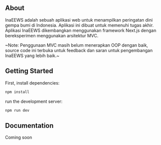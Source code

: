 ## About
InaEEWS adalah sebuah aplikasi web untuk menampilkan peringatan dini gempa bumi di Indonesia. Aplikasi ini dibuat untuk memenuhi tugas akhir. Aplikasi InaEEWS dikembangkan menggunakan framework Next.js dengan bereksperimen menggunakan arsitektur MVC. 

~Note: Penggunaan MVC masih belum menerapkan OOP dengan baik, source code ini terbuka untuk feedback dan saran untuk pengembangan InaEEWS yang lebih baik.~ 

## Getting Started

First, install dependencies:

```bash
npm install
```

run the development server:

```bash
npm run dev
```

## Documentation
Coming soon
